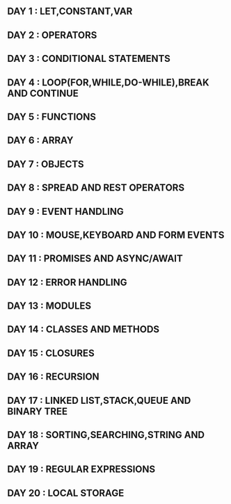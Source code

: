 <h2>DAY 1 : LET,CONSTANT,VAR</h2>
<h2>DAY 2 : OPERATORS</h2>
<h2>DAY 3 : CONDITIONAL STATEMENTS</h2>
<h2>DAY 4 : LOOP(FOR,WHILE,DO-WHILE),BREAK AND CONTINUE</h2>
<h2>DAY 5 : FUNCTIONS </h2>
<h2>DAY 6 : ARRAY</h2>
<h2>DAY 7 : OBJECTS</h2>
<h2>DAY 8 : SPREAD AND REST OPERATORS</h2>
<h2>DAY 9 : EVENT HANDLING</h2>
<h2>DAY 10 : MOUSE,KEYBOARD AND FORM EVENTS</h2>
<h2>DAY 11 : PROMISES AND ASYNC/AWAIT</h2>
<h2>DAY 12 : ERROR HANDLING</h2>
<h2>DAY 13 : MODULES</h2>
<h2>DAY 14 : CLASSES AND METHODS</h2>
<h2>DAY 15 : CLOSURES</h2>
<h2>DAY 16 : RECURSION</h2>
<h2>DAY 17 : LINKED LIST,STACK,QUEUE AND BINARY TREE</h2>
<h2>DAY 18 : SORTING,SEARCHING,STRING AND ARRAY</h2>
<h2>DAY 19 : REGULAR EXPRESSIONS</h2>
<h2>DAY 20 : LOCAL STORAGE</h2>
